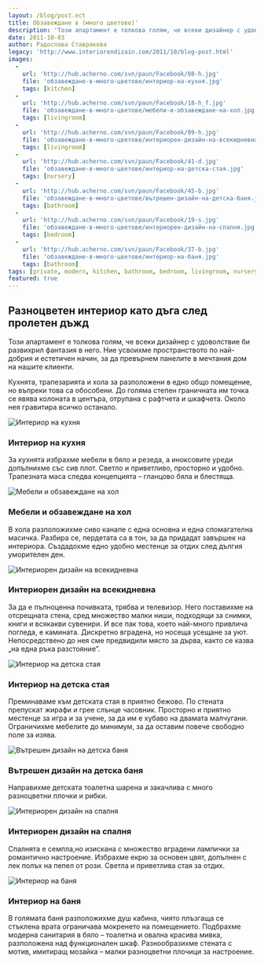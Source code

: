 ```yaml
---
layout: /blog/post.ect
title: Обзавеждане в (много цветове)'
description: 'Този апартамент е толкова голям, че всеки дизайнер с удоволствие би развихрил фантазия в него. Ние усвоихме пространството по най-добрия и естетичен начин, за да превърнем панелите в мечтания дом на нашите клиенти.'
date: 2011-10-03
author: Радослава Ставракова
legacy: 'http://www.interiorendizain.com/2011/10/blog-post.html'
images:
  -
    url: 'http://hub.acherno.com/svn/paun/Facebook/08-h.jpg'
    file: 'обзавеждане-в-много-цветове/интериор-на-кухня.jpg'
    tags: [kitchen]
  -
    url: 'http://hub.acherno.com/svn/paun/Facebook/18-h_f.jpg'
    file: 'обзавеждане-в-много-цветове/мебели-и-обзавеждане-на-хол.jpg'
    tags: [livingroom]
  -
    url: 'http://hub.acherno.com/svn/paun/Facebook/09-h.jpg'
    file: 'обзавеждане-в-много-цветове/интериорен-дизайн-на-всекидневна.jpg'
    tags: [livingroom]
  -
    url: 'http://hub.acherno.com/svn/paun/Facebook/41-d.jpg'
    file: 'обзавеждане-в-много-цветове/интериор-на-детска-стая.jpg'
    tags: [nursery]
  -
    url: 'http://hub.acherno.com/svn/paun/Facebook/45-b.jpg'
    file: 'обзавеждане-в-много-цветове/вътрешен-дизайн-на-детска-баня.jpg'
    tags: [bathroom]
  -
    url: 'http://hub.acherno.com/svn/paun/Facebook/19-s.jpg'
    file: 'обзавеждане-в-много-цветове/интериорен-дизайн-на-спалня.jpg'
    tags: [bedroom]
  -
    url: 'http://hub.acherno.com/svn/paun/Facebook/37-b.jpg'
    file: 'обзавеждане-в-много-цветове/интериор-на-баня.jpg'
    tags: [bathroom]
tags: [private, modern, kitchen, bathroom, bedroom, livingroom, nursery]
featured: true
---
```

## **Разноцветен интериор** като дъга след пролетен дъжд
Този апартамент е толкова голям, че всеки дизайнер с удоволствие би развихрил фантазия в него. Ние усвоихме пространството по най-добрия и естетичен начин, за да превърнем панелите в мечтания дом на нашите клиенти.

Кухнята, трапезарията и хола за разположени в едно общо помещение, но въпреки това са обособени. До голяма степен граничната им точка се явява колоната в центъра, отрупана с рафтчета и шкафчета. Около нея гравитира всичко останало.

![Интериор на кухня](обзавеждане-в-много-цветове/интериор-на-кухня.jpg)
### Интериор на **кухня**

За кухнята избрахме мебели в бяло и резеда, а иноксовите уреди допълнихме със сив плот. Светло и приветливо, просторно и удобно. Трапезната маса следва концепцията – гланцово бяла и блестяща.

![Мебели и обзавеждане на хол](обзавеждане-в-много-цветове/мебели-и-обзавеждане-на-хол.jpg)
### Мебели и обзавеждане на **хол**

В хола разположихме сиво канапе с една основна и една спомагателна масичка. Разбира се, пердетата са в тон, за да придадат завършек на интериора. Създадохме едно удобно местенце за отдих след дългия уморителен ден.

![Интериорен дизайн на всекидневна](обзавеждане-в-много-цветове/интериорен-дизайн-на-всекидневна.jpg)
### Интериорен дизайн на **всекидневна**

За да е пълноценна почивката, трябва и телевизор. Него поставихме на отсрещната стена, сред множество малки ниши, подходящи за снимки, книги и всякакви сувенири.  И все пак това, което най-много привлича погледа, е камината. Дискретно вградена, но носеща усещане за уют. Непосредствено до нея  сме предвидили място за дърва, както се казва „на една ръка разстояние”.

![Интериор на детска стая](обзавеждане-в-много-цветове/интериор-на-детска-стая.jpg)
### Интериор на **детска стая**

Преминаваме към детската стая в приятно бежово. По стената препускат жирафи и грее слънце часовник. Просторно и приятно местенце за игра и за учене, за да им е хубаво на двамата малчугани. Ограничихме мебелите до минимум, за да оставим повече свободно поле за изява.

![Вътрешен дизайн на детска баня](обзавеждане-в-много-цветове/вътрешен-дизайн-на-детска-баня.jpg)
### Вътрешен дизайн на **детска баня**

Направихме детската тоалетна шарена и закачлива с много разноцветни плочки и рибки.

![Интериорен дизайн на спалня](обзавеждане-в-много-цветове/интериорен-дизайн-на-спалня.jpg)
### Интериорен дизайн на **спалня**

Спалнята е семпла,но изискана с множество вградени лампички за романтично настроение. Избрахме екрю за основен цвят, допълнен с лек полъх на пепел от рози. Светла и приветлива стая за отдих.

![Интериор на баня](обзавеждане-в-много-цветове/интериор-на-баня.jpg)
### Интериор на **баня**

В голямата баня разположихме душ кабина, чиято плъзгаща се стъклена врата ограничава мокренето на  помещението. Подбрахме модерна санитария в бяло – тоалетна и овална красива мивка, разположена над функционален шкаф. Разнообразихме стената с мотив, имитиращ мозайка – малки разноцветни плочици за настроение.